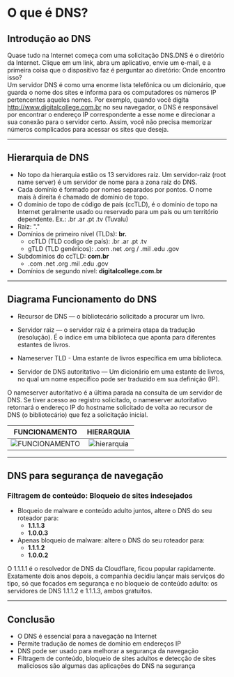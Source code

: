 # O que é DNS?

## Introdução ao DNS

Quase tudo na Internet começa com uma solicitação DNS.DNS é o diretório da Internet. Clique em um link, abra um aplicativo, envie um e-mail, e a primeira coisa que o dispositivo faz é perguntar ao diretório: Onde encontro isso?  
Um servidor DNS é como uma enorme lista telefônica ou um dicionário, que guarda o nome dos sites e informa para os computadores os números IP pertencentes aqueles nomes.
Por exemplo, quando você digita <http://www.digitalcollege.com.br> no seu navegador, o DNS é responsável por encontrar o endereço IP correspondente a esse nome e direcionar a sua conexão para o servidor certo. Assim, você não precisa memorizar números complicados para acessar os sites que deseja.

---

## Hierarquia de DNS

- No topo da hierarquia estão os 13 servidores raiz. Um servidor-raiz (root name server) é um servidor de nome para a zona raiz do DNS.
- Cada domínio é formado por nomes separados por pontos. O nome mais à direita é chamado de domínio de topo.
- O domínio de topo de código de país (ccTLD), é o domínio de topo na Internet geralmente usado ou reservado para um país ou um território dependente. Ex.: .br .ar .pt .tv (Tuvalu)
- Raiz: "."
- Domínios de primeiro nível (TLDs): **br.**
  - ccTLD (TLD codigo de país): .br .ar .pt .tv
  - gTLD (TLD genéricos): .com .net .org / .mil .edu .gov
- Subdomínios do ccTLD: **com.br**
  - .com .net .org .mil .edu .gov
- Domínios de segundo nível: **digitalcollege.com.br**

---

## Diagrama Funcionamento do DNS

- Recursor de DNS — o bibliotecário solicitado a procurar um livro.

- Servidor raiz — o servidor raiz é a primeira etapa da tradução (resolução). É o índice em uma biblioteca que aponta para diferentes estantes de livros.

- Nameserver TLD - Uma estante de livros específica em uma biblioteca.

- Servidor de DNS autoritativo — Um dicionário em uma estante de livros, no qual um nome específico pode ser traduzido em sua definição (IP).

O nameserver autoritativo é a última parada na consulta de um servidor de DNS. Se tiver acesso ao registro solicitado, o nameserver autoritativo retornará o endereço IP do hostname solicitado de volta ao recursor de DNS (o bibliotecário) que fez a solicitação inicial.

| FUNCIONAMENTO | HIERARQUIA
|:----:|:----:|
| ![FUNCIONAMENTO] | ![hierarquia] |

---

## DNS para segurança de navegação

### Filtragem de conteúdo: Bloqueio de sites indesejados

- Bloqueio de malware e conteúdo adulto juntos, altere o DNS do seu roteador para:
  - **1.1.1.3**
  - **1.0.0.3**
- Apenas bloqueio de malware: altere o DNS do seu roteador para:
  - **1.1.1.2**
  - **1.0.0.2**

O 1.1.1.1 é o resolvedor de DNS da Cloudflare, ficou popular rapidamente.  Exatamente dois anos depois, a companhia decidiu lançar mais serviços do tipo, só que focados em segurança e no bloqueio de conteúdo adulto: os servidores de DNS 1.1.1.2 e 1.1.1.3, ambos gratuitos.

---

## Conclusão

- O DNS é essencial para a navegação na Internet
- Permite tradução de nomes de domínio em endereços IP
- DNS pode ser usado para melhorar a segurança da navegação
- Filtragem de conteúdo, bloqueio de sites adultos e detecção de sites maliciosos são algumas das aplicações do DNS na segurança

[HIERARQUIA]:  https://github.com/rodolfobertini/rodolfobertini/assets/132242813/b34003f5-473d-4438-a9d5-7132460728f3

[FUNCIONAMENTO]: https://github.com/rodolfobertini/rodolfobertini/assets/132242813/b5c2f05d-834e-4f2b-a1e7-d468871be3d4
